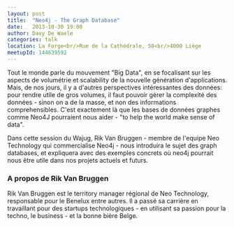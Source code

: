 ```yaml
---
layout: post
title:  "Neo4j - The Graph Database"
date:   2013-10-30 19:00
author:	Davy De Waele
categories: talk
location: La Forge<br/>Rue de la Cathédrale, 58<br/>4000 Liège
meetupId: 144639592
---
```

Tout le monde parle du mouvement "Big Data", en se focalisant sur les aspects de volumétrie et scalability de la nouvelle génération d'applications. Mais, de nos jours, il y a d'autres perspectives intéressantes des données: pour rendre utile de gros volumes, il faut pouvoir gérer la complexité des données - sinon on a de la masse, et non des informations comprehensibles. C'est exactement là que les bases de données graphes comme Neo4J pourraient nous aider - "to help the world make sense of data".

Dans cette session du Wajug, Rik Van Bruggen - membre de l'equipe Neo Technology qui commercialise Neo4j - nous introduira le sujet des graph databases, et expliquera avec des exemples concrets où neo4j pourrait nous être utile dans nos projets actuels et futurs.

<h3>A propos de Rik Van Bruggen</h3>
Rik Van Bruggen est le territory manager régional de Neo Technology, responsable pour le Benelux entre autres. Il a passé sa carrière en travaillant pour des startups technologiques - en utilisant sa passion pour la techno, le business - et la bonne bière Belge.